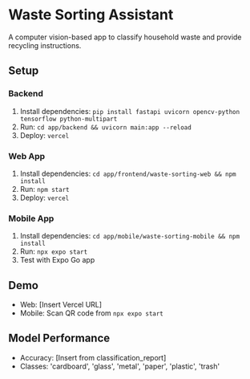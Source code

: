 # Waste Sorting Assistant
A computer vision-based app to classify household waste and provide recycling instructions.

## Setup
### Backend
1. Install dependencies: `pip install fastapi uvicorn opencv-python tensorflow python-multipart`
2. Run: `cd app/backend && uvicorn main:app --reload`
3. Deploy: `vercel`

### Web App
1. Install dependencies: `cd app/frontend/waste-sorting-web && npm install`
2. Run: `npm start`
3. Deploy: `vercel`

### Mobile App
1. Install dependencies: `cd app/mobile/waste-sorting-mobile && npm install`
2. Run: `npx expo start`
3. Test with Expo Go app

## Demo
- Web: [Insert Vercel URL]
- Mobile: Scan QR code from `npx expo start`

## Model Performance
- Accuracy: [Insert from classification_report]
- Classes: 'cardboard', 'glass', 'metal', 'paper', 'plastic', 'trash'